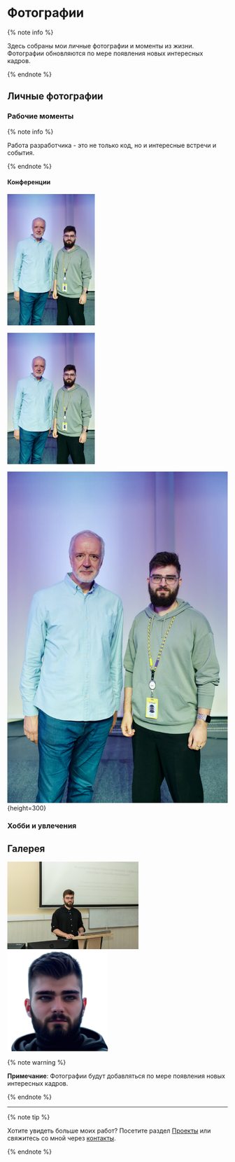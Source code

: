 # Фотографии

{% note info %}

Здесь собраны мои личные фотографии и моменты из жизни. Фотографии обновляются по мере появления новых интересных кадров.

{% endnote %}

## Личные фотографии

### Рабочие моменты

{% note info %}

Работа разработчика - это не только код, но и интересные встречи и события.

{% endnote %}

#### Конференции

<img alt="" height="300" src="../_images/Semihatov.jpg" title="Семихатов"/>

<p>
  <img src="../_images/Semihatov.jpg" alt="Семихатов" height="300">
</p>

![Семихатов А.М.](../_images/Semihatov.jpg "Семихатов"){height=300}

### Хобби и увлечения

## Галерея

<img alt="" height="" src="../_images/magister.jpg" title="Защита диссертации" width="300"/>

<img alt="" height="230" src="../_images/avatar.png" title="Аватарка"/>

{% note warning %}

**Примечание**: Фотографии будут добавляться по мере появления новых интересных кадров.

{% endnote %}

---

{% note tip %}

Хотите увидеть больше моих работ? Посетите раздел [Проекты](projects.md) или свяжитесь со мной через [контакты](contacts.md).

{% endnote %}

